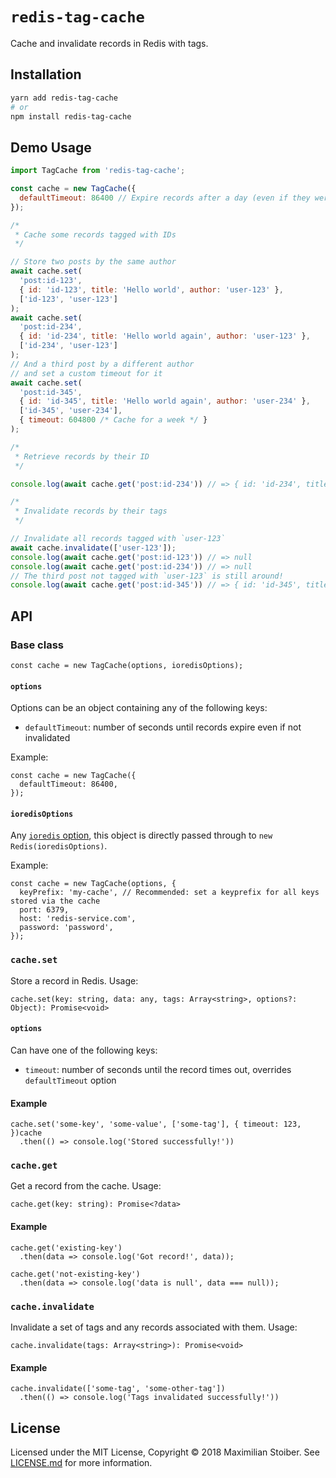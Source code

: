 # `redis-tag-cache`

Cache and invalidate records in Redis with tags.

## Installation

```sh
yarn add redis-tag-cache
# or
npm install redis-tag-cache
```

## Demo Usage

```js
import TagCache from 'redis-tag-cache';

const cache = new TagCache({
  defaultTimeout: 86400 // Expire records after a day (even if they weren't invalidated)
});

/*
 * Cache some records tagged with IDs
 */ 

// Store two posts by the same author
await cache.set(
  'post:id-123',
  { id: 'id-123', title: 'Hello world', author: 'user-123' },
  ['id-123', 'user-123']
);
await cache.set(
  'post:id-234',
  { id: 'id-234', title: 'Hello world again', author: 'user-123' },
  ['id-234', 'user-123']
);
// And a third post by a different author
// and set a custom timeout for it
await cache.set(
  'post:id-345',
  { id: 'id-345', title: 'Hello world again', author: 'user-234' },
  ['id-345', 'user-234'],
  { timeout: 604800 /* Cache for a week */ }
);

/*
 * Retrieve records by their ID
 */

console.log(await cache.get('post:id-234')) // => { id: 'id-234', title: 'Hello world again', author: 'user-123' }

/*
 * Invalidate records by their tags
 */

// Invalidate all records tagged with `user-123`
await cache.invalidate(['user-123']);
console.log(await cache.get('post:id-123')) // => null
console.log(await cache.get('post:id-234')) // => null
// The third post not tagged with `user-123` is still around!
console.log(await cache.get('post:id-345')) // => { id: 'id-345', title: 'Hello world again', author: 'user-234' }
```

## API

### Base class

```JS
const cache = new TagCache(options, ioredisOptions);
```

#### `options`

Options can be an object containing any of the following keys:

- `defaultTimeout`: number of seconds until records expire even if not invalidated

Example:

```JS
const cache = new TagCache({
  defaultTimeout: 86400,
});
```

#### `ioredisOptions`

Any [`ioredis` option](https://github.com/luin/ioredis/blob/master/API.md#new-redisport-host-options), this object is directly passed through to `new Redis(ioredisOptions)`.

Example:

```JS
const cache = new TagCache(options, {
  keyPrefix: 'my-cache', // Recommended: set a keyprefix for all keys stored via the cache
  port: 6379,
  host: 'redis-service.com',
  password: 'password',
});
```

### `cache.set`

Store a record in Redis. Usage:

```JS
cache.set(key: string, data: any, tags: Array<string>, options?: Object): Promise<void>
```

#### `options`

Can have one of the following keys:

- `timeout`: number of seconds until the record times out, overrides `defaultTimeout` option

#### Example

```JS
cache.set('some-key', 'some-value', ['some-tag'], { timeout: 123, })cache
  .then(() => console.log('Stored successfully!'))
```

### `cache.get`

Get a record from the cache. Usage:

```JS
cache.get(key: string): Promise<?data>
```

#### Example

```JS
cache.get('existing-key')
  .then(data => console.log('Got record!', data));

cache.get('not-existing-key')
  .then(data => console.log('data is null', data === null));
```

### `cache.invalidate`

Invalidate a set of tags and any records associated with them. Usage:

```JS
cache.invalidate(tags: Array<string>): Promise<void>
```

#### Example

```JS
cache.invalidate(['some-tag', 'some-other-tag'])
  .then(() => console.log('Tags invalidated successfully!'))
```

## License

Licensed under the MIT License, Copyright ©️ 2018 Maximilian Stoiber. See [LICENSE.md](LICENSE.md) for more information.
